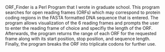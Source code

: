 ORF_Finder is a Perl Program that I wrote in graduate school. This program searches for open reading frames (ORFs) which may correspond to protein coding regions in the FASTA formatted 
DNA sequence that is entered. The program allows visualization of the 6 reading frames and prompts the user to enter the reading frame of choice and specifiy the length of the ORF.  
Afterwards, the program returns the range of each ORF for the requested frame along with its start position, stop position, and sequence length. Finally, the program breaks the ORF into 
triplicate codons for further use.